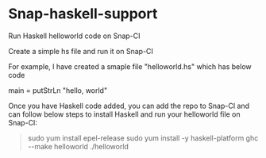 # Snap-haskell-support
Run Haskell helloworld code on Snap-CI

Create a simple hs file and run it on Snap-CI

For example, I have created a smaple file "helloworld.hs" which has below code

main = putStrLn "hello, world" 

Once you have Haskell code added, you can add the repo to Snap-CI and can follow below steps to install Haskell and run your helloworld file on Snap-CI:

> sudo yum install epel-release
> sudo yum install -y haskell-platform
> ghc --make helloworld
> ./helloworld
